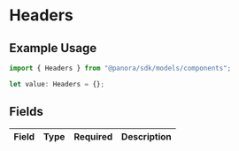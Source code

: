# Headers

## Example Usage

```typescript
import { Headers } from "@panora/sdk/models/components";

let value: Headers = {};
```

## Fields

| Field       | Type        | Required    | Description |
| ----------- | ----------- | ----------- | ----------- |